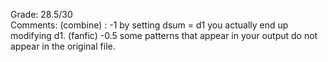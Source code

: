 Grade: 28.5/30  
Comments: (combine) : -1 by setting dsum = d1 you actually end up modifying d1. (fanfic) -0.5 some patterns that appear in your output do not appear in the original file.